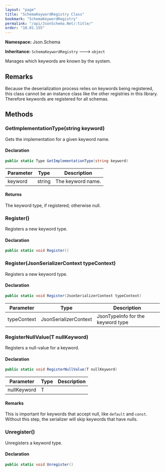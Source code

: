 ```yaml
---
layout: "page"
title: "SchemaKeywordRegistry Class"
bookmark: "SchemaKeywordRegistry"
permalink: "/api/JsonSchema.Net/:title/"
order: "10.01.155"
---
```

**Namespace:** Json.Schema

**Inheritance:**
`SchemaKeywordRegistry`
 🡒 
`object`

Manages which keywords are known by the system.

## Remarks

Because the deserialization process relies on keywords being registered,
this class cannot be an instance class like the other registries in this
library.  Therefore keywords are registered for all schemas.

## Methods

### GetImplementationType(string keyword)

Gets the implementation for a given keyword name.

#### Declaration

```c#
public static Type GetImplementationType(string keyword)
```

| Parameter | Type | Description |
|---|---|---|
| keyword | string | The keyword name. |


#### Returns

The keyword type, if registered; otherwise null.

### Register()

Registers a new keyword type.

#### Declaration

```c#
public static void Register()
```


### Register(JsonSerializerContext typeContext)

Registers a new keyword type.

#### Declaration

```c#
public static void Register(JsonSerializerContext typeContext)
```

| Parameter | Type | Description |
|---|---|---|
| typeContext | JsonSerializerContext | JsonTypeInfo for the keyword type |


### RegisterNullValue(T nullKeyword)

Registers a null-value for a keyword.

#### Declaration

```c#
public static void RegisterNullValue(T nullKeyword)
```

| Parameter | Type | Description |
|---|---|---|
| nullKeyword | T |  |


#### Remarks

This is important for keywords that accept null, like `default` and `const`.  Without
this step, the serializer will skip keywords that have nulls.

### Unregister()

Unregisters a keyword type.

#### Declaration

```c#
public static void Unregister()
```


